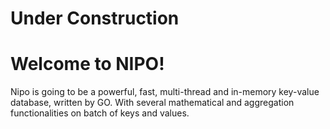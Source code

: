 
# Under Construction
# Welcome to NIPO!

Nipo is going to be a powerful, fast, multi-thread and in-memory key-value database, written by GO.
With several mathematical and aggregation functionalities on batch of keys and values.

